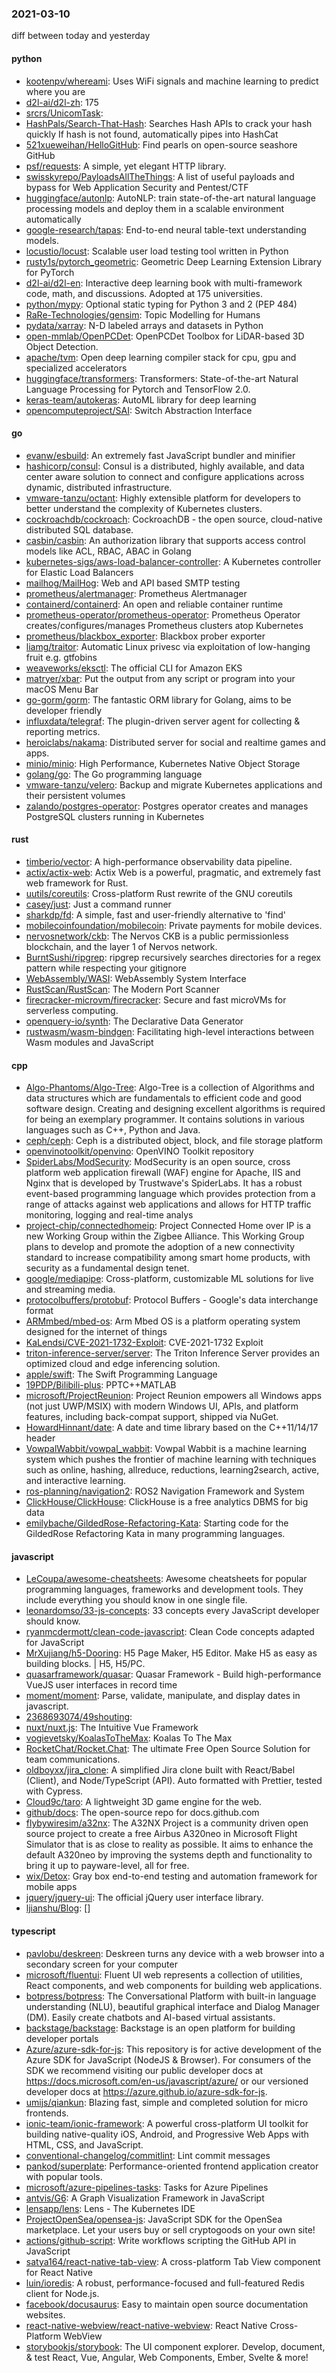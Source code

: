 ### 2021-03-10
diff between today and yesterday

#### python
* [kootenpv/whereami](https://github.com/kootenpv/whereami): Uses WiFi signals  and machine learning to predict where you are
* [d2l-ai/d2l-zh](https://github.com/d2l-ai/d2l-zh): 175
* [srcrs/UnicomTask](https://github.com/srcrs/UnicomTask): 
* [HashPals/Search-That-Hash](https://github.com/HashPals/Search-That-Hash): Searches Hash APIs to crack your hash quickly If hash is not found, automatically pipes into HashCat
* [521xueweihan/HelloGitHub](https://github.com/521xueweihan/HelloGitHub): Find pearls on open-source seashore  GitHub 
* [psf/requests](https://github.com/psf/requests): A simple, yet elegant HTTP library.
* [swisskyrepo/PayloadsAllTheThings](https://github.com/swisskyrepo/PayloadsAllTheThings): A list of useful payloads and bypass for Web Application Security and Pentest/CTF
* [huggingface/autonlp](https://github.com/huggingface/autonlp):  AutoNLP: train state-of-the-art natural language processing models and deploy them in a scalable environment automatically
* [google-research/tapas](https://github.com/google-research/tapas): End-to-end neural table-text understanding models.
* [locustio/locust](https://github.com/locustio/locust): Scalable user load testing tool written in Python
* [rusty1s/pytorch_geometric](https://github.com/rusty1s/pytorch_geometric): Geometric Deep Learning Extension Library for PyTorch
* [d2l-ai/d2l-en](https://github.com/d2l-ai/d2l-en): Interactive deep learning book with multi-framework code, math, and discussions. Adopted at 175 universities.
* [python/mypy](https://github.com/python/mypy): Optional static typing for Python 3 and 2 (PEP 484)
* [RaRe-Technologies/gensim](https://github.com/RaRe-Technologies/gensim): Topic Modelling for Humans
* [pydata/xarray](https://github.com/pydata/xarray): N-D labeled arrays and datasets in Python
* [open-mmlab/OpenPCDet](https://github.com/open-mmlab/OpenPCDet): OpenPCDet Toolbox for LiDAR-based 3D Object Detection.
* [apache/tvm](https://github.com/apache/tvm): Open deep learning compiler stack for cpu, gpu and specialized accelerators
* [huggingface/transformers](https://github.com/huggingface/transformers): Transformers: State-of-the-art Natural Language Processing for Pytorch and TensorFlow 2.0.
* [keras-team/autokeras](https://github.com/keras-team/autokeras): AutoML library for deep learning
* [opencomputeproject/SAI](https://github.com/opencomputeproject/SAI): Switch Abstraction Interface

#### go
* [evanw/esbuild](https://github.com/evanw/esbuild): An extremely fast JavaScript bundler and minifier
* [hashicorp/consul](https://github.com/hashicorp/consul): Consul is a distributed, highly available, and data center aware solution to connect and configure applications across dynamic, distributed infrastructure.
* [vmware-tanzu/octant](https://github.com/vmware-tanzu/octant): Highly extensible platform for developers to better understand the complexity of Kubernetes clusters.
* [cockroachdb/cockroach](https://github.com/cockroachdb/cockroach): CockroachDB - the open source, cloud-native distributed SQL database.
* [casbin/casbin](https://github.com/casbin/casbin): An authorization library that supports access control models like ACL, RBAC, ABAC in Golang
* [kubernetes-sigs/aws-load-balancer-controller](https://github.com/kubernetes-sigs/aws-load-balancer-controller): A Kubernetes controller for Elastic Load Balancers
* [mailhog/MailHog](https://github.com/mailhog/MailHog): Web and API based SMTP testing
* [prometheus/alertmanager](https://github.com/prometheus/alertmanager): Prometheus Alertmanager
* [containerd/containerd](https://github.com/containerd/containerd): An open and reliable container runtime
* [prometheus-operator/prometheus-operator](https://github.com/prometheus-operator/prometheus-operator): Prometheus Operator creates/configures/manages Prometheus clusters atop Kubernetes
* [prometheus/blackbox_exporter](https://github.com/prometheus/blackbox_exporter): Blackbox prober exporter
* [liamg/traitor](https://github.com/liamg/traitor): Automatic Linux privesc via exploitation of low-hanging fruit e.g. gtfobins  
* [weaveworks/eksctl](https://github.com/weaveworks/eksctl): The official CLI for Amazon EKS
* [matryer/xbar](https://github.com/matryer/xbar): Put the output from any script or program into your macOS Menu Bar
* [go-gorm/gorm](https://github.com/go-gorm/gorm): The fantastic ORM library for Golang, aims to be developer friendly
* [influxdata/telegraf](https://github.com/influxdata/telegraf): The plugin-driven server agent for collecting & reporting metrics.
* [heroiclabs/nakama](https://github.com/heroiclabs/nakama): Distributed server for social and realtime games and apps.
* [minio/minio](https://github.com/minio/minio): High Performance, Kubernetes Native Object Storage
* [golang/go](https://github.com/golang/go): The Go programming language
* [vmware-tanzu/velero](https://github.com/vmware-tanzu/velero): Backup and migrate Kubernetes applications and their persistent volumes
* [zalando/postgres-operator](https://github.com/zalando/postgres-operator): Postgres operator creates and manages PostgreSQL clusters running in Kubernetes

#### rust
* [timberio/vector](https://github.com/timberio/vector): A high-performance observability data pipeline.
* [actix/actix-web](https://github.com/actix/actix-web): Actix Web is a powerful, pragmatic, and extremely fast web framework for Rust.
* [uutils/coreutils](https://github.com/uutils/coreutils): Cross-platform Rust rewrite of the GNU coreutils
* [casey/just](https://github.com/casey/just):  Just a command runner
* [sharkdp/fd](https://github.com/sharkdp/fd): A simple, fast and user-friendly alternative to 'find'
* [mobilecoinfoundation/mobilecoin](https://github.com/mobilecoinfoundation/mobilecoin): Private payments for mobile devices.
* [nervosnetwork/ckb](https://github.com/nervosnetwork/ckb): The Nervos CKB is a public permissionless blockchain, and the layer 1 of Nervos network.
* [BurntSushi/ripgrep](https://github.com/BurntSushi/ripgrep): ripgrep recursively searches directories for a regex pattern while respecting your gitignore
* [WebAssembly/WASI](https://github.com/WebAssembly/WASI): WebAssembly System Interface
* [RustScan/RustScan](https://github.com/RustScan/RustScan):  The Modern Port Scanner 
* [firecracker-microvm/firecracker](https://github.com/firecracker-microvm/firecracker): Secure and fast microVMs for serverless computing.
* [openquery-io/synth](https://github.com/openquery-io/synth): The Declarative Data Generator
* [rustwasm/wasm-bindgen](https://github.com/rustwasm/wasm-bindgen): Facilitating high-level interactions between Wasm modules and JavaScript

#### cpp
* [Algo-Phantoms/Algo-Tree](https://github.com/Algo-Phantoms/Algo-Tree): Algo-Tree is a collection of Algorithms and data structures which are fundamentals to efficient code and good software design. Creating and designing excellent algorithms is required for being an exemplary programmer. It contains solutions in various languages such as C++, Python and Java.
* [ceph/ceph](https://github.com/ceph/ceph): Ceph is a distributed object, block, and file storage platform
* [openvinotoolkit/openvino](https://github.com/openvinotoolkit/openvino): OpenVINO Toolkit repository
* [SpiderLabs/ModSecurity](https://github.com/SpiderLabs/ModSecurity): ModSecurity is an open source, cross platform web application firewall (WAF) engine for Apache, IIS and Nginx that is developed by Trustwave's SpiderLabs. It has a robust event-based programming language which provides protection from a range of attacks against web applications and allows for HTTP traffic monitoring, logging and real-time analys
* [project-chip/connectedhomeip](https://github.com/project-chip/connectedhomeip): Project Connected Home over IP is a new Working Group within the Zigbee Alliance. This Working Group plans to develop and promote the adoption of a new connectivity standard to increase compatibility among smart home products, with security as a fundamental design tenet.
* [google/mediapipe](https://github.com/google/mediapipe): Cross-platform, customizable ML solutions for live and streaming media.
* [protocolbuffers/protobuf](https://github.com/protocolbuffers/protobuf): Protocol Buffers - Google's data interchange format
* [ARMmbed/mbed-os](https://github.com/ARMmbed/mbed-os): Arm Mbed OS is a platform operating system designed for the internet of things
* [KaLendsi/CVE-2021-1732-Exploit](https://github.com/KaLendsi/CVE-2021-1732-Exploit): CVE-2021-1732 Exploit
* [triton-inference-server/server](https://github.com/triton-inference-server/server): The Triton Inference Server provides an optimized cloud and edge inferencing solution.
* [apple/swift](https://github.com/apple/swift): The Swift Programming Language
* [19PDP/Bilibili-plus](https://github.com/19PDP/Bilibili-plus): PPTC++MATLAB
* [microsoft/ProjectReunion](https://github.com/microsoft/ProjectReunion): Project Reunion empowers all Windows apps (not just UWP/MSIX) with modern Windows UI, APIs, and platform features, including back-compat support, shipped via NuGet.
* [HowardHinnant/date](https://github.com/HowardHinnant/date): A date and time library based on the C++11/14/17 <chrono> header
* [VowpalWabbit/vowpal_wabbit](https://github.com/VowpalWabbit/vowpal_wabbit): Vowpal Wabbit is a machine learning system which pushes the frontier of machine learning with techniques such as online, hashing, allreduce, reductions, learning2search, active, and interactive learning.
* [ros-planning/navigation2](https://github.com/ros-planning/navigation2): ROS2 Navigation Framework and System
* [ClickHouse/ClickHouse](https://github.com/ClickHouse/ClickHouse): ClickHouse is a free analytics DBMS for big data
* [emilybache/GildedRose-Refactoring-Kata](https://github.com/emilybache/GildedRose-Refactoring-Kata): Starting code for the GildedRose Refactoring Kata in many programming languages.

#### javascript
* [LeCoupa/awesome-cheatsheets](https://github.com/LeCoupa/awesome-cheatsheets):  Awesome cheatsheets for popular programming languages, frameworks and development tools. They include everything you should know in one single file.
* [leonardomso/33-js-concepts](https://github.com/leonardomso/33-js-concepts):  33 concepts every JavaScript developer should know.
* [ryanmcdermott/clean-code-javascript](https://github.com/ryanmcdermott/clean-code-javascript):  Clean Code concepts adapted for JavaScript
* [MrXujiang/h5-Dooring](https://github.com/MrXujiang/h5-Dooring): H5 Page Maker, H5 Editor. Make H5 as easy as building blocks. | H5, H5/PC.
* [quasarframework/quasar](https://github.com/quasarframework/quasar): Quasar Framework - Build high-performance VueJS user interfaces in record time
* [moment/moment](https://github.com/moment/moment): Parse, validate, manipulate, and display dates in javascript.
* [2368693074/49shouting](https://github.com/2368693074/49shouting): 
* [nuxt/nuxt.js](https://github.com/nuxt/nuxt.js): The Intuitive Vue Framework
* [vogievetsky/KoalasToTheMax](https://github.com/vogievetsky/KoalasToTheMax): Koalas To The Max
* [RocketChat/Rocket.Chat](https://github.com/RocketChat/Rocket.Chat): The ultimate Free Open Source Solution for team communications.
* [oldboyxx/jira_clone](https://github.com/oldboyxx/jira_clone): A simplified Jira clone built with React/Babel (Client), and Node/TypeScript (API). Auto formatted with Prettier, tested with Cypress.
* [Cloud9c/taro](https://github.com/Cloud9c/taro): A lightweight 3D game engine for the web.
* [github/docs](https://github.com/github/docs): The open-source repo for docs.github.com
* [flybywiresim/a32nx](https://github.com/flybywiresim/a32nx): The A32NX Project is a community driven open source project to create a free Airbus A320neo in Microsoft Flight Simulator that is as close to reality as possible. It aims to enhance the default A320neo by improving the systems depth and functionality to bring it up to payware-level, all for free.
* [wix/Detox](https://github.com/wix/Detox): Gray box end-to-end testing and automation framework for mobile apps
* [jquery/jquery-ui](https://github.com/jquery/jquery-ui): The official jQuery user interface library.
* [ljianshu/Blog](https://github.com/ljianshu/Blog): []

#### typescript
* [pavlobu/deskreen](https://github.com/pavlobu/deskreen): Deskreen turns any device with a web browser into a secondary screen for your computer
* [microsoft/fluentui](https://github.com/microsoft/fluentui): Fluent UI web represents a collection of utilities, React components, and web components for building web applications.
* [botpress/botpress](https://github.com/botpress/botpress):  The Conversational Platform with built-in language understanding (NLU), beautiful graphical interface and Dialog Manager (DM). Easily create chatbots and AI-based virtual assistants.
* [backstage/backstage](https://github.com/backstage/backstage): Backstage is an open platform for building developer portals
* [Azure/azure-sdk-for-js](https://github.com/Azure/azure-sdk-for-js): This repository is for active development of the Azure SDK for JavaScript (NodeJS & Browser). For consumers of the SDK we recommend visiting our public developer docs at https://docs.microsoft.com/en-us/javascript/azure/ or our versioned developer docs at https://azure.github.io/azure-sdk-for-js.
* [umijs/qiankun](https://github.com/umijs/qiankun):   Blazing fast, simple and completed solution for micro frontends.
* [ionic-team/ionic-framework](https://github.com/ionic-team/ionic-framework): A powerful cross-platform UI toolkit for building native-quality iOS, Android, and Progressive Web Apps with HTML, CSS, and JavaScript.
* [conventional-changelog/commitlint](https://github.com/conventional-changelog/commitlint):  Lint commit messages
* [pankod/superplate](https://github.com/pankod/superplate): Performance-oriented frontend application creator with popular tools.
* [microsoft/azure-pipelines-tasks](https://github.com/microsoft/azure-pipelines-tasks): Tasks for Azure Pipelines
* [antvis/G6](https://github.com/antvis/G6):  A Graph Visualization Framework in JavaScript
* [lensapp/lens](https://github.com/lensapp/lens): Lens - The Kubernetes IDE
* [ProjectOpenSea/opensea-js](https://github.com/ProjectOpenSea/opensea-js): JavaScript SDK for the OpenSea marketplace. Let your users buy or sell cryptogoods on your own site!
* [actions/github-script](https://github.com/actions/github-script): Write workflows scripting the GitHub API in JavaScript
* [satya164/react-native-tab-view](https://github.com/satya164/react-native-tab-view): A cross-platform Tab View component for React Native
* [luin/ioredis](https://github.com/luin/ioredis):  A robust, performance-focused and full-featured Redis client for Node.js.
* [facebook/docusaurus](https://github.com/facebook/docusaurus): Easy to maintain open source documentation websites.
* [react-native-webview/react-native-webview](https://github.com/react-native-webview/react-native-webview): React Native Cross-Platform WebView
* [storybookjs/storybook](https://github.com/storybookjs/storybook):  The UI component explorer. Develop, document, & test React, Vue, Angular, Web Components, Ember, Svelte & more!
